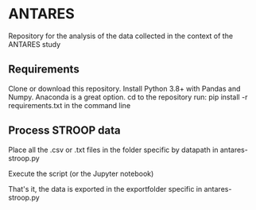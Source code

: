 # ANTARES

Repository for the analysis of the data collected in the context of the ANTARES study

## Requirements
Clone or download this repository.
Install Python 3.8+ with Pandas and Numpy. Anaconda is a great option.
cd to the repository
run: pip install -r requirements.txt in the command line

## Process STROOP data

Place all the .csv or .txt files in the folder specific by datapath in antares-stroop.py

Execute the script (or the Jupyter notebook)

That's it, the data is exported in the exportfolder specific in antares-stroop.py


